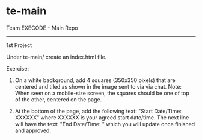 # te-main
Team EXECODE - Main Repo

________________________________
1st Project

Under te-main/ create an index.html file.

Exercise: 

1. On a white background, add 4 squares (350x350 pixels) that are centered and tiled as shown in the image sent to via via chat.
Note: When seen on a mobile-size screen, the squares should be one of top of the other, centered on the page.

2. At the bottom of the page, add the following text: "Start Date/Time: XXXXXX" where XXXXXX is your agreed start date/time.
The next line will have the text: "End Date/Time:      " which you will update once finished and approved.
